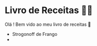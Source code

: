 # Livro de Receitas :man_cook:



Olá ! Bem vido ao meu livro de receitas :wave:

- Strogonoff de Frango
- 
